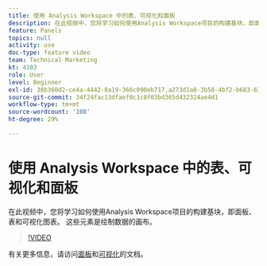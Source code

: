 ```yaml
---
title: 使用 Analysis Workspace 中的表、可视化和面板
description: 在此视频中，您将学习如何使用Analysis Workspace项目的构建基块，即面板、表和可视化图表。 这些元素是绘制数据的画布。
feature: Panels
topics: null
activity: use
doc-type: feature video
team: Technical Marketing
kt: 4103
role: User
level: Beginner
exl-id: 38b360d2-ce4a-4442-8a19-366c090eb717,a273d1a8-3b58-4bf2-b683-638d26a1cc4e
source-git-commit: 34f24fac13dfaef0c1c8f03bd365d432324ae4d1
workflow-type: tm+mt
source-wordcount: '108'
ht-degree: 29%

---
```


# 使用 Analysis Workspace 中的表、可视化和面板

在此视频中，您将学习如何使用Analysis Workspace项目的构建基块，即面板、表和可视化图表。 这些元素是绘制数据的画布。

>[!VIDEO](https://video.tv.adobe.com/v/30369/?quality=12)

有关更多信息，请访问[面板](https://experienceleague.adobe.com/docs/analytics/analyze/analysis-workspace/panels/panels.html?lang=zh-Hans)和[可视化](https://experienceleague.adobe.com/docs/analytics/analyze/analysis-workspace/visualizations/freeform-analysis-visualizations.html?lang=zh-Hans)的文档。
